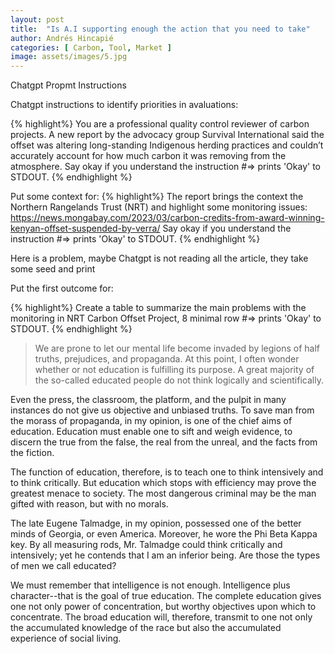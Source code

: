 ```yaml
---
layout: post
title:  "Is A.I supporting enough the action that you need to take"
author: Andrés Hincapié 
categories: [ Carbon, Tool, Market ]
image: assets/images/5.jpg
---
```


Chatgpt
Propmt
Instructions

Chatgpt instructions to identify priorities in avaluations:

{% highlight%}
You are a professional quality control reviewer of carbon projects. A new report by the advocacy group Survival International said the offset was altering long-standing Indigenous herding practices and couldn’t accurately account for how much carbon it was removing from the atmosphere. Say okay if you understand the instruction
#=> prints 'Okay' to STDOUT.
{% endhighlight %}

Put some context for:
{% highlight%}
The report brings the context the Northern Rangelands Trust (NRT) and highlight some monitoring issues: https://news.mongabay.com/2023/03/carbon-credits-from-award-winning-kenyan-offset-suspended-by-verra/ Say okay if you understand the instruction
#=> prints 'Okay' to STDOUT.
{% endhighlight %}

Here is a problem, maybe Chatgpt is not reading all the article, they take some seed and print

Put the first outcome for:

{% highlight%}
Create a table to summarize the main problems with the monitoring in NRT Carbon Offset Project, 8 minimal row
#=> prints 'Okay' to STDOUT.
{% endhighlight %}

> We are prone to let our mental life become invaded by legions of half truths, prejudices, and propaganda. At this point, I often wonder whether or not education is fulfilling its purpose. A great majority of the so-called educated people do not think logically and scientifically. 

Even the press, the classroom, the platform, and the pulpit in many instances do not give us objective and unbiased truths. To save man from the morass of propaganda, in my opinion, is one of the chief aims of education. Education must enable one to sift and weigh evidence, to discern the true from the false, the real from the unreal, and the facts from the fiction.

The function of education, therefore, is to teach one to think intensively and to think critically. But education which stops with efficiency may prove the greatest menace to society. The most dangerous criminal may be the man gifted with reason, but with no morals.

The late Eugene Talmadge, in my opinion, possessed one of the better minds of Georgia, or even America. Moreover, he wore the Phi Beta Kappa key. By all measuring rods, Mr. Talmadge could think critically and intensively; yet he contends that I am an inferior being. Are those the types of men we call educated?

We must remember that intelligence is not enough. Intelligence plus character--that is the goal of true education. The complete education gives one not only power of concentration, but worthy objectives upon which to concentrate. The broad education will, therefore, transmit to one not only the accumulated knowledge of the race but also the accumulated experience of social living.

